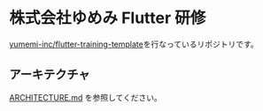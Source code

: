 # 株式会社ゆめみ Flutter 研修

[yumemi-inc/flutter-training-template](https://github.com/yumemi-inc/flutter-training-template)を行なっているリポジトリです。

## アーキテクチャ

[ARCHITECTURE.md](./ARCHITECTURE.md) を参照してください。

